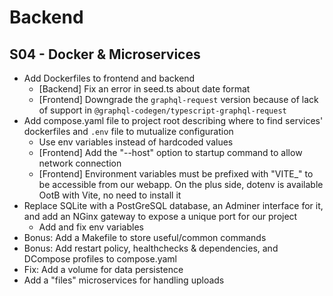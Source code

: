 # Backend

## S04 - Docker & Microservices

- Add Dockerfiles to frontend and backend
  - [Backend] Fix an error in seed.ts about date format
  - [Frontend] Downgrade the `graphql-request` version because of lack of support in `@graphql-codegen/typescript-graphql-request`
- Add compose.yaml file to project root describing where to find services' dockerfiles and `.env` file to mutualize configuration
  - Use env variables instead of hardcoded values
  - [Frontend] Add the "--host" option to startup command to allow network connection
  - [Frontend] Environment variables must be prefixed with "VITE\_" to be accessible from our webapp. On the plus side, dotenv is available OotB with Vite, no need to install it
- Replace SQLite with a PostGreSQL database, an Adminer interface for it, and add an NGinx gateway to expose a unique port for our project
  - Add and fix env variables
- Bonus: Add a Makefile to store useful/common commands
- Bonus: Add restart policy, healthchecks & dependencies, and DCompose profiles to compose.yaml
- Fix: Add a volume for data persistence
- Add a "files" microservices for handling uploads
